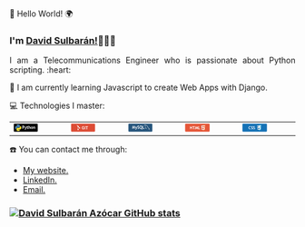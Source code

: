 <!DOCTYPE html>
<html>
<head>
  <link rel=stylesheet href="css/style.css" type="text/css">

  <meta charset="utf-8">
  
</head>
<body>
<div align="justify">
<p class="p1"> 👋 Hello World! 🌍</p>
<h3> I'm <a href="https://sulasoft.com">David Sulbarán!</a>👨🏻‍💻</h3>
<p class="p1">I am a Telecommunications Engineer who is passionate about Python scripting. :heart: </p>

<p class="p2"> 🌱 I am currently learning Javascript to create Web Apps with Django. </p>

<p class="p2"> 💻 Technologies I master: </p>
<table> 
  <tr>
  <td><a href="https://sulasoft.com" alt="Python" target="_blank" rel="noopener noreferrer"> <img src="img/python.png" width="50%"></a></td>
  <td><a href="https://sulasoft.com" alt="Git / GitHub" target="_blank" rel="noopener noreferrer"> <img src="img/git.png" width="50%"></a></td> 
  <td><a href="https://sulasoft.com" alt="MySQL" target="_blank" rel="noopener noreferrer"> <img src="img/mysql.png" width="50%"></a></td> 
  <td><a href="https://sulasoft.com" alt="HTML5" target="_blank" rel="noopener noreferrer"> <img src="img/html5.png" width="50%"></a></td>
  <td><a href="https://sulasoft.com" alt="CSS3" target="_blank" rel="noopener noreferrer"> <img src="img/css3.png" width="50%"></a></td> 
  </tr>
</table>

<p class="p2"> ☎️ You can contact me through: </p>
<ul>
  <li><a href="https://sulasoft.com" target="_blank" rel="noopener noreferrer">My website.</a></li>
  <li><a href="https://www.linkedin.com/in/david-sulbaran-azocar-180768244/" target="_blank" rel="noopener noreferrer">LinkedIn.</a></li>
  <li><a href="mailto:davids@sulasoft.com" target="_blank" rel="noopener noreferrer">Email.</a></li>
</ul>

</div>
</body>
</html>

### [![David Sulbarán Azócar GitHub stats](https://github-readme-stats.vercel.app/api?username=sulasoft&show_icons=true&title_color=fff&icon_color=79ff97&text_color=9f9f9f&bg_color=151515)](https://github.com/sulasoft/)
